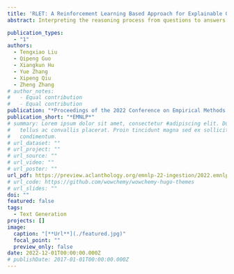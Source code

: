 ```yaml
---
title: 'RLET: A Reinforcement Learning Based Approach for Explainable QA with Entailment Trees'
abstract: Interpreting the reasoning process from questions to answers poses a challenge in approaching explainable QA. A recently proposed structured reasoning format, entailment tree, manages to offer explicit logical deductions with entailment steps in a tree structure. To generate entailment trees, prior single pass sequence-to-sequence models lack visible internal decision probability, while stepwise approaches are supervised with extracted single step data and cannot model the tree as a whole. In this work, we propose RLET, a Reinforcement Learning based Entailment Tree generation framework, which is trained utilising the cumulative signals across the whole tree. RLET iteratively performs single step reasoning with sentence selection and deduction generation modules, from which the training signal is accumulated across the tree with elaborately designed aligned reward function that is consistent with the evaluation. To the best of our knowledge, we are the first to introduce RL into the entailment tree generation task. Experiments on three settings of the EntailmentBank dataset demonstrate the strength of using RL framework.

publication_types:
  - "1"
authors:
  - Tengxiao Liu
  - Qipeng Guo
  - Xiangkun Hu
  - Yue Zhang
  - Xipeng Qiu
  - Zheng Zhang
# author_notes:
#   - Equal contribution
#   - Equal contribution
publication: "*Proceedings of the 2022 Conference on Empirical Methods in Natural Language Processing*"
publication_short: "*EMNLP*"
# summary: Lorem ipsum dolor sit amet, consectetur #adipiscing elit. Duis posuere
#   tellus ac convallis placerat. Proin tincidunt magna sed ex sollicitudin
#   condimentum.
# url_dataset: ""
# url_project: ""
# url_source: ""
# url_video: ""
# url_poster: ""
url_pdf: https://preview.aclanthology.org/emnlp-22-ingestion/2022.emnlp-main.483.pdf
# url_code: https://github.com/wowchemy/wowchemy-hugo-themes
# url_slides: ""
doi: ""
featured: false
tags:
  - Text Generation
projects: []
image:
  caption: "[**Url**](./featured.jpg)"
  focal_point: ""
  preview_only: false
date: 2022-12-01T00:00:00.000Z
# publishDate: 2017-01-01T00:00:00.000Z
---
```

